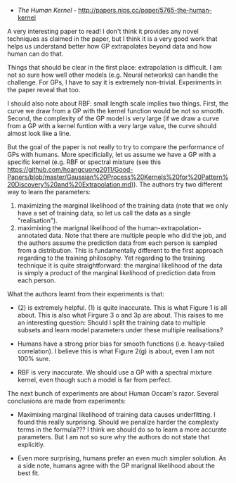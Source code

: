 - *The Human Kernel* - http://papers.nips.cc/paper/5765-the-human-kernel

A very interesting paper to read! I don't think it provides any novel techniques as claimed in the paper, but I think it is
a very good work that helps us understand better how GP extrapolates beyond data and how human can do that.

Things that should be clear in the first place: extrapolation is difficult. I am not so sure how well other models (e.g. Neural networks) can handle the challenge. For GPs, I have to say it is extremely non-trivial. Experiments in the paper reveal that too.

I should also note about RBF: small length scale implies two things. First, the curve we draw from a GP with the kernel function would be not so smooth. Second, the complexity of the GP model is very large (if we draw a curve from a GP with a kernel funtion with a very large value, the curve should almost look like a line.



But the goal of the paper is not really to try to compare the performance of GPs with humans. More specificially,
let us assume we have a GP with a specific kernel (e.g. RBF or spectral mixture (see this https://github.com/hoangcuong2011/Good-Papers/blob/master/Gaussian%20Process%20Kernels%20for%20Pattern%20Discovery%20and%20Extrapolation.md)). The authors
try two different way to learn the parameters:

1. maximizing the marginal likelihood of the training data (note that we only have a set of training data, so let us
call the data as a single "realisation").
2. maximixing the marignal likelihood of the human-extrapolation-annotated data. Note that there are multiple people who did
the job, and the authors assume the prediction data from each person is sampled from a distribution. This is fundamentally different to the first approach regarding to the training philosophy. Yet regarding to the training technique it is quite straightforward: the marginal likelihood of the data is simply a product of the marginal likelihood of prediction data from each person.

What the authors learnt from their experiments is that:

- (2) is extremely helpful. (1) is quite inaccurate. This is what Figure 1 is all about. This is also what Firgure 3 o and 3p are about. This raises to me an interesting question: Should I split the training data to multiple subsets and learn model parameters under these multiple realisations?

- Humans have a strong prior bias for smooth functions (i.e. heavy-tailed correlation). I believe this is what Figure 2(g) is about, even I am not 100% sure.

- RBF is very inaccurate. We should use a GP with a spectral mixture kernel, even though such a model is far from perfect.


The next bunch of experiments are about Human Occam's razor. Several conclusions are made from experiments:

- Maximixing marginal likelihood of training data causes underfitting. I found this really surprising. Should we penalize harder the complexty terms in the formula??? I think we should do so to learn a more accurate parameters. But I am not so sure why the authors do not state that explicitly.

- Even more surprising, humans prefer an even much simpler solution. As a side note, humans agree with the GP marignal likelihood about the best fit.
